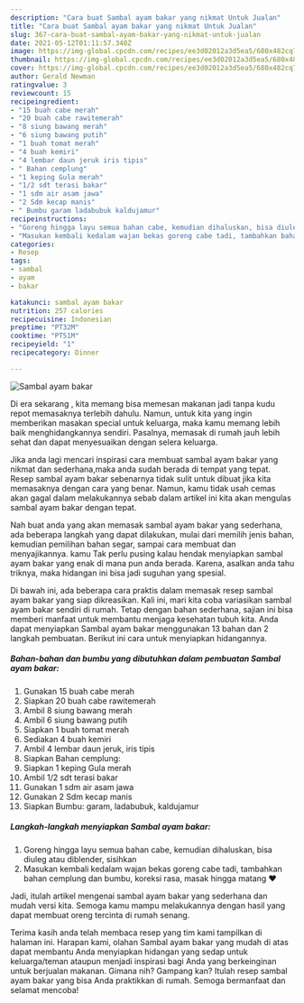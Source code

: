 ```yaml
---
description: "Cara buat Sambal ayam bakar yang nikmat Untuk Jualan"
title: "Cara buat Sambal ayam bakar yang nikmat Untuk Jualan"
slug: 367-cara-buat-sambal-ayam-bakar-yang-nikmat-untuk-jualan
date: 2021-05-12T01:11:57.340Z
image: https://img-global.cpcdn.com/recipes/ee3d02012a3d5ea5/680x482cq70/sambal-ayam-bakar-foto-resep-utama.jpg
thumbnail: https://img-global.cpcdn.com/recipes/ee3d02012a3d5ea5/680x482cq70/sambal-ayam-bakar-foto-resep-utama.jpg
cover: https://img-global.cpcdn.com/recipes/ee3d02012a3d5ea5/680x482cq70/sambal-ayam-bakar-foto-resep-utama.jpg
author: Gerald Newman
ratingvalue: 3
reviewcount: 15
recipeingredient:
- "15 buah cabe merah"
- "20 buah cabe rawitemerah"
- "8 siung bawang merah"
- "6 siung bawang putih"
- "1 buah tomat merah"
- "4 buah kemiri"
- "4 lembar daun jeruk iris tipis"
- " Bahan cemplung"
- "1 keping Gula merah"
- "1/2 sdt terasi bakar"
- "1 sdm air asam jawa"
- "2 Sdm kecap manis"
- " Bumbu garam ladabubuk kaldujamur"
recipeinstructions:
- "Goreng hingga layu semua bahan cabe, kemudian dihaluskan, bisa diuleg atau diblender, sisihkan"
- "Masukan kembali kedalam wajan bekas goreng cabe tadi, tambahkan bahan cemplung dan bumbu, koreksi rasa, masak hingga matang ❤️"
categories:
- Resep
tags:
- sambal
- ayam
- bakar

katakunci: sambal ayam bakar 
nutrition: 257 calories
recipecuisine: Indonesian
preptime: "PT32M"
cooktime: "PT51M"
recipeyield: "1"
recipecategory: Dinner

---
```



![Sambal ayam bakar](https://img-global.cpcdn.com/recipes/ee3d02012a3d5ea5/680x482cq70/sambal-ayam-bakar-foto-resep-utama.jpg)

Di era  sekarang , kita memang bisa memesan makanan jadi tanpa kudu repot memasaknya terlebih dahulu. Namun, untuk kita yang ingin memberikan masakan special untuk keluarga, maka kamu memang lebih baik menghidangkannya sendiri. Pasalnya, memasak di rumah jauh lebih sehat dan dapat menyesuaikan dengan selera keluarga.

Jika anda lagi mencari inspirasi cara membuat sambal ayam bakar yang nikmat dan sederhana,maka anda sudah berada di tempat yang tepat. Resep sambal ayam bakar  sebenarnya tidak sulit untuk dibuat jika kita memasaknya dengan cara yang benar. Namun, kamu tidak usah cemas akan gagal dalam melakukannya 
sebab dalam artikel ini kita akan mengulas sambal ayam bakar dengan tepat.  



Nah buat anda yang akan memasak sambal ayam bakar yang sederhana, ada beberapa langkah yang dapat dilakukan, mulai dari memilih jenis bahan, kemudian pemilihan bahan segar, sampai cara membuat dan menyajikannya. kamu Tak perlu pusing kalau hendak menyiapkan sambal ayam bakar yang enak di mana pun anda berada. Karena, asalkan anda  tahu triknya, maka hidangan ini bisa jadi suguhan yang spesial.

Di bawah ini, ada beberapa cara praktis  dalam memasak resep sambal ayam bakar yang siap dikreasikan. Kali ini, mari kita coba variasikan sambal ayam bakar sendiri di rumah. Tetap dengan bahan sederhana, sajian ini bisa memberi manfaat untuk membantu menjaga kesehatan tubuh kita. Anda dapat menyiapkan Sambal ayam bakar menggunakan 13 bahan dan 2 langkah pembuatan. Berikut ini cara untuk menyiapkan hidangannya.

<!--inarticleads1-->

##### Bahan-bahan dan bumbu yang dibutuhkan dalam pembuatan Sambal ayam bakar:

1. Gunakan 15 buah cabe merah
1. Siapkan 20 buah cabe rawitemerah
1. Ambil 8 siung bawang merah
1. Ambil 6 siung bawang putih
1. Siapkan 1 buah tomat merah
1. Sediakan 4 buah kemiri
1. Ambil 4 lembar daun jeruk, iris tipis
1. Siapkan  Bahan cemplung:
1. Siapkan 1 keping Gula merah
1. Ambil 1/2 sdt terasi bakar
1. Gunakan 1 sdm air asam jawa
1. Gunakan 2 Sdm kecap manis
1. Siapkan  Bumbu: garam, ladabubuk, kaldujamur




<!--inarticleads2-->

##### Langkah-langkah menyiapkan Sambal ayam bakar:

1. Goreng hingga layu semua bahan cabe, kemudian dihaluskan, bisa diuleg atau diblender, sisihkan
1. Masukan kembali kedalam wajan bekas goreng cabe tadi, tambahkan bahan cemplung dan bumbu, koreksi rasa, masak hingga matang ❤️




Jadi, itulah artikel mengenai  sambal ayam bakar  yang sederhana dan mudah versi kita. Semoga kamu mampu melakukannya dengan hasil yang dapat membuat oreng tercinta di rumah senang. 

Terima kasih anda telah membaca resep yang tim kami tampilkan di halaman ini. Harapan kami, olahan  Sambal ayam bakar yang mudah di atas dapat membantu Anda menyiapkan hidangan yang sedap untuk keluarga/teman ataupun menjadi inspirasi bagi Anda yang berkeinginan untuk berjualan makanan. Gimana nih? Gampang kan? Itulah resep sambal ayam bakar yang bisa Anda praktikkan di rumah. Semoga bermanfaat dan selamat mencoba!

